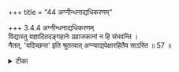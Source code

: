 +++
title = "44 अग्नीन्धनाद्यधिकरणम्"

+++
3.4.4 अग्नीन्धनाद्यधिकरणम्  
विद्यास्तु यज्ञादितदङ्गहानेः प्रव्राजकानां न हि संभवन्ति ।  
नैतत्, 'यदिच्छन्त' इति श्रुतत्वात् अग्न्याद्यपेक्षारहितैव साऽस्ति ॥ 57 ॥

<details><summary>टीका</summary>

3.4.4 अग्नीन्धनाद्यधिकरणम् The prima facie view is : since there are no sacrifices for ascetics the meditations which have sacrifices as their subsidiaries can not belong to them. The above view is wrong. It is because as regards the ascetics there is scriptural sanction in texts such as 'desiring this Brahman alone ascetics renounced this world'. so the meditation among ascetics has no necessity for kindling the sacrificial fire. Notes : 1. बृह् Up., IV.iv.22.
</details>

